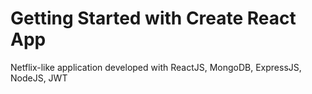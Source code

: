 # Getting Started with Create React App

Netflix-like application developed with ReactJS, MongoDB, ExpressJS, NodeJS, JWT
